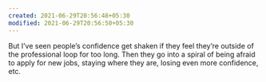 ```yaml
---
created: 2021-06-29T20:56:48+05:30
modified: 2021-06-29T20:56:50+05:30
---
```


But I’ve seen people’s confidence get shaken if they feel they’re outside of the professional loop for too long. Then they go into a spiral of being afraid to apply for new jobs, staying where they are, losing even more confidence, etc. 
